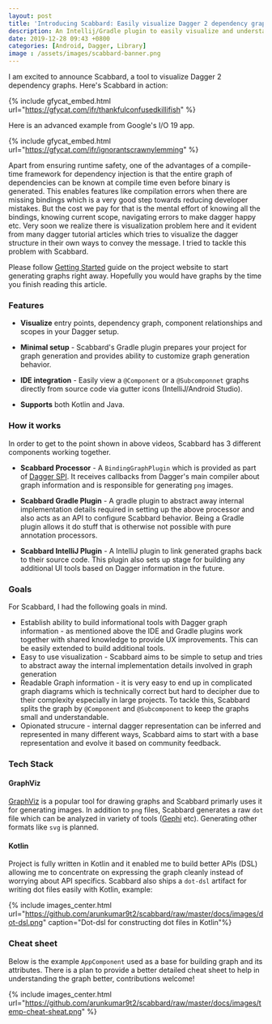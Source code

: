 ```yaml
---
layout: post
title: 'Introducing Scabbard: Easily visualize Dagger 2 dependency graphs'
description: An Intellij/Gradle plugin to easily visualize and understand Dagger 2 graphs from IDE.
date: 2019-12-28 09:43 +0800
categories: [Android, Dagger, Library]
image : /assets/images/scabbard-banner.png
---
```


I am excited to announce Scabbard, a tool to visualize Dagger 2 dependency graphs. Here's Scabbard in action:

{% include gfycat_embed.html url="https://gfycat.com/ifr/thankfulconfusedkillifish" %}

Here is an advanced example from Google's I/O 19 app.

{% include gfycat_embed.html url="https://gfycat.com/ifr/ignorantscrawnylemming" %}

Apart from ensuring runtime safety, one of the advantages of a compile-time framework for dependency injection is that the entire graph of dependencies can be known at compile time even before binary is generated. This enables features like compilation errors when there are missing bindings which is a very good step towards reducing developer mistakes. But the cost we pay for that is the mental effort of knowing all the bindings, knowing current scope, navigating errors to make dagger happy etc. Very soon we realize there is visualization problem here and it evident from many dagger tutorial articles which tries to visualize the dagger structure in their own ways to convey the message. I tried to tackle this problem with Scabbard.

Please follow [Getting Started](https://arunkumar9t2.github.io/scabbard/) guide on the project website to start generating graphs right away. Hopefully you would have graphs by the time you finish reading this article.

### Features

* **Visualize** entry points, dependency graph, component relationships and scopes in your Dagger setup.

* **Minimal setup** - Scabbard's Gradle plugin prepares your project for graph generation and provides ability to customize graph generation behavior.

* **IDE integration** - Easily view a `@Component` or a `@Subcomponnet` graphs directly from source code via gutter icons (IntelliJ/Android Studio).

* **Supports** both Kotlin and Java.

### How it works

In order to get to the point shown in above videos, Scabbard has 3 different components working together.

* **Scabbard Processor** - A `BindingGraphPlugin` which is provided as part of [Dagger SPI](https://dagger.dev/spi.html). It receives callbacks from Dagger's main compiler about graph information and is responsible for generating `png` images.

* **Scabbard Gradle Plugin** - A gradle plugin to abstract away internal implementation details required in setting up the above processor and also acts as an API to configure Scabbard behavior. Being a Gradle plugin allows it do stuff that is otherwise not possible with pure annotation processors.

* **Scabbard IntelliJ Plugin** - A IntelliJ plugin to link generated graphs back to their source code. This plugin also sets up stage for building any additional UI tools based on Dagger information in the future.

### Goals

For Scabbard, I had the following goals in mind.

* Establish ability to build informational tools with Dagger graph information - as mentioned above the IDE and Gradle plugins work together with shared knowledge to provide UX improvements. This can be easily extended to build additional tools.
* Easy to use visualization - Scabbard aims to be simple to setup and tries to abstract away the internal implementation details involved in graph generation
* Readable Graph information - it is very easy to end up in complicated graph diagrams which is technically correct but hard to decipher due to their complexity especially in large projects. To tackle this, Scabbard splits the graph by `@Component` and `@Subcomponent` to keep the graphs small and understandable.
* Opionated strucure - internal dagger representation can be inferred and represented in many different ways, Scabbard aims to start with a base representation and evolve it based on community feedback.

### Tech Stack

#### GraphViz

[GraphViz](https://www.graphviz.org/) is a popular tool for drawing graphs and Scabbard primarly uses it for generating images. In addition to `png` files, Scabbard generates a raw `dot` file which can be analyzed in variety of tools ([Gephi](https://gephi.org/) etc). Generating other formats like `svg` is planned.

#### Kotlin

Project is fully written in Kotlin and it enabled me to build better APIs (DSL) allowing me to concentrate on expressing the graph cleanly instead of worrying about API specifics. Scabbard also ships a `dot-dsl` artifact for writing dot files easily with Kotlin, example:

{% include images_center.html url="https://github.com/arunkumar9t2/scabbard/raw/master/docs/images/dot-dsl.png" caption="Dot-dsl for constructing dot files in Kotlin"%}

### Cheat sheet

Below is the example `AppComponent` used as a base for building graph and its attributes. There is a plan to provide a better detailed cheat sheet to help in understanding the graph better, contributions welcome!

{% include images_center.html url="https://github.com/arunkumar9t2/scabbard/raw/master/docs/images/temp-cheat-sheat.png" %}
